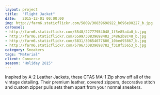 ```yaml
---
layout: project
title:  "Flight Jacket"
date:   2015-12-01 00:00:00
img: http://farm6.staticflickr.com/5809/30839698922_b696e90227_b.jpg
carousel:
- http://farm6.staticflickr.com/5548/22777954048_1f5e85a4a0_b.jpg
- http://farm6.staticflickr.com/5599/30839698402_34862b8c48_b.jpg
- http://farm6.staticflickr.com/5831/30654677600_10bed95867_b.jpg
- http://farm6.staticflickr.com/5796/30839698782_f318f55653_b.jpg
category: Sneakers
tags: "Material"
client: Converse
season: "Holiday 2015"
---
```

Inspired by A-2 Leather Jackets, these CTAS MA-1 Zip show off all of the vintage detailing. Their premium leather, covered zippers, decorative stitch and custom zipper pulls sets them apart from your normal sneakers.
